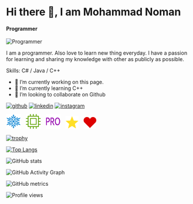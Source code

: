 # Hi there 👋, I am Mohammad Noman
#### Programmer
![Programmer](https://arturssmirnovs.github.io/github-profile-readme-generator/images/banner.png)

I am a programmer. Also love to learn new thing everyday. I have a passion for learning and sharing my knowledge with other as publicly as possible.

Skills: C# / Java / C++

- 🔭 I’m currently working on this page. 
- 🌱 I’m currently learning C++ 
- 👯 I’m looking to collaborate on Github 


[<img src='https://cdn.jsdelivr.net/npm/simple-icons@3.0.1/icons/github.svg' alt='github' height='40'>](https://github.com/https://github.com/1Noman)  [<img src='https://cdn.jsdelivr.net/npm/simple-icons@3.0.1/icons/linkedin.svg' alt='linkedin' height='40'>](https://www.linkedin.com/in/https://www.linkedin.com/in/noman-khan-693496221//)  [<img src='https://cdn.jsdelivr.net/npm/simple-icons@3.0.1/icons/instagram.svg' alt='instagram' height='40'>](https://www.instagram.com/https://www.instagram.com/noman13196//)  

<a href='https://archiveprogram.github.com/'><img src='https://raw.githubusercontent.com/acervenky/animated-github-badges/master/assets/acbadge.gif' width='40' height='40'></a> <a href='https://docs.github.com/en/developers'><img src='https://raw.githubusercontent.com/acervenky/animated-github-badges/master/assets/devbadge.gif' width='40' height='40'></a> <a href='https://github.com/pricing'><img src='https://raw.githubusercontent.com/acervenky/animated-github-badges/master/assets/pro.gif' width='40' height='40'></a> <a href='https://stars.github.com/'><img src='https://raw.githubusercontent.com/acervenky/animated-github-badges/master/assets/starbadge.gif' width='35' height='35'></a> <a href='https://docs.github.com/en/github/supporting-the-open-source-community-with-github-sponsors'><img src='https://raw.githubusercontent.com/acervenky/animated-github-badges/master/assets/sponsorbadge.gif' width='35' height='35'></a> 

[![trophy](https://github-profile-trophy.vercel.app/?username=https://github.com/1Noman)](https://github.com/ryo-ma/github-profile-trophy)

[![Top Langs](https://github-readme-stats.vercel.app/api/top-langs/?username=https://github.com/1Noman)](https://github.com/anuraghazra/github-readme-stats)

![GitHub stats](https://github-readme-stats.vercel.app/api?username=https://github.com/1Noman&show_icons=true)  

![GitHub Activity Graph](https://activity-graph.herokuapp.com/graph?username=https://github.com/1Noman)  

![GitHub metrics](https://metrics.lecoq.io/https://github.com/1Noman)  

![Profile views](https://gpvc.arturio.dev/https://github.com/1Noman)  
